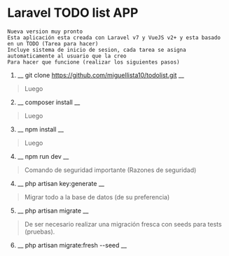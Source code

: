 # Laravel TODO list APP
~~~
Nueva version muy pronto
Esta aplicación esta creada con Laravel v7 y VueJS v2+ y esta basado en un TODO (Tarea para hacer)
Incluye sistema de inicio de sesion, cada tarea se asigna automaticamente al usuario que la creo
Para hacer que funcione (realizar los siguientes pasos)
~~~
1. __ git clone https://github.com/miguellista10/todolist.git __
> Luego
2. __ composer install __
> Luego
3. __ npm install __
> Luego
4. __ npm run dev __
> Comando de seguridad importante (Razones de seguridad)
4. __ php artisan key:generate __
> Migrar todo a la base de datos (de su preferencia)
5. __ php artisan migrate __
> De ser necesario realizar una migración fresca con seeds para tests (pruebas).
6. __ php artisan migrate:fresh --seed __
